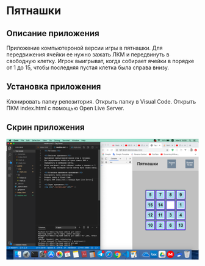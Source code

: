 <h1>Пятнашки</h1>

<h2>Описание приложения</h2>
Приложение компьютероной версии игры в пятнашки.
Для передвижения ячейки ее нужно зажать ЛКМ и передвинуть в свободную клетку.
Игрок выигрыват, когда собирает ячейки в порядке от 1 до 15, чтобы последняя пустая клетка была справа внизу.

<h2>Установка приложения</h2>
Клонировать папку репозитория.
Открыть папку в Visual Code.
Открыть ПКМ index.html с помощью Open Live Server. 

<h2>Скрин приложения</h2>
<img src="./screen.png" alt="" />
